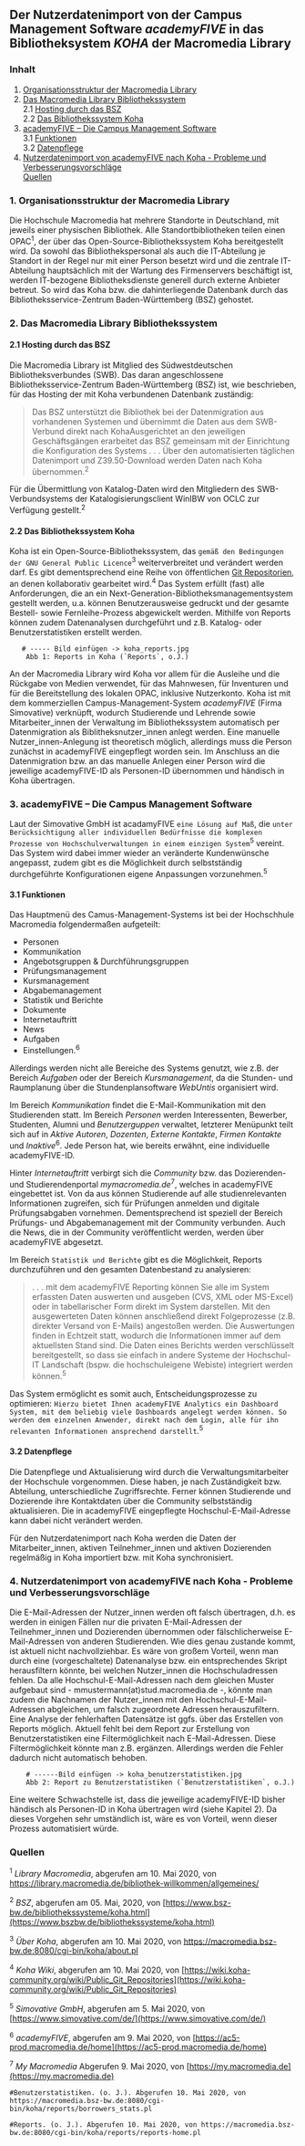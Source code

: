 
## Der Nutzerdatenimport von der Campus Management Software *academyFIVE* in das Bibliotheksystem *KOHA* der Macromedia Library

### Inhalt

1. [Organisationsstruktur der Macromedia Library](#macromedialibrary)  
2. [Das Macromedia Library Bibliothekssystem](#Bibliothekssystem)  
    2.1 [Hosting durch das BSZ](#Hosting)    
    2.2 [Das Bibliothekssystem Koha](#Koha)      
3. [academyFIVE – Die Campus Management Software](#academyFIVE)     
    3.1 [Funktionen](#Funktionen)         
    3.2 [Datenpflege](#Datenpflege)     
4. [Nutzerdatenimport von academyFIVE nach Koha - Probleme und Verbesserungsvorschläge](#Nutzerdatenimport)   
[Quellen](#Quellen) 

### 1. Organisationsstruktur der Macromedia Library <a name="macromedialibrary" /></a>

Die Hochschule Macromedia hat mehrere Standorte in Deutschland, mit jeweils einer physischen Bibliothek. Alle Standortbibliotheken teilen einen OPAC<sup>1</sup>, der über das Open-Source-Bibliothekssystem Koha bereitgestellt wird. Da sowohl das Bibliothekspersonal als auch die IT-Abteilung je Standort in der Regel nur mit einer Person besetzt wird und die zentrale IT-Abteilung hauptsächlich mit der Wartung des Firmenservers beschäftigt ist, werden IT-bezogene Bibliotheksdienste generell durch externe Anbieter betreut. So wird das Koha bzw. die dahinterliegende Datenbank durch das Bibliotheksservice-Zentrum Baden-Württemberg (BSZ) gehostet. 
  
### 2. Das Macromedia Library Bibliothekssystem <a name="Bibliothekssystem" /></a>

#### 2.1 Hosting durch das BSZ <a name="Hosting" /></a>

Die Macromedia Library ist Mitglied des Südwestdeutschen Bibliotheksverbundes (SWB). Das daran angeschlossene Bibliotheksservice-Zentrum Baden-Württemberg (BSZ) ist, wie beschrieben, für das Hosting der mit Koha verbundenen Datenbank zuständig: 

> Das BSZ unterstützt die Bibliothek bei der Datenmigration aus vorhandenen 
> Systemen und übernimmt die Daten aus dem SWB-Verbund direkt nach
> KohaAusgerichtet an den jeweiligen Geschäftsgängen erarbeitet das BSZ 
> gemeinsam mit der Einrichtung die Konfiguration des Systems . . . Über den
> automatisierten täglichen Datenimport und Z39.50-Download werden Daten nach
> Koha übernommen.<sup>2</sup>  

Für die Übermittlung von Katalog-Daten wird den Mitgliedern des SWB-Verbundsystems der Katalogisierungsclient WinIBW von OCLC zur Verfügung gestellt.<sup>2</sup>   
   
#### 2.2 Das Bibliothekssystem Koha <a name="Koha" /></a>

Koha ist ein Open-Source-Bibliothekssystem, das `gemäß den Bedingungen der GNU General Public Licence`<sup>3</sup> weiterverbreitet und verändert werden darf. Es gibt dementsprechend eine Reihe von öffentlichen [Git Repositorien](http://git.koha-community.org/gitweb/), an denen kollaborativ gearbeitet wird.<sup>4</sup> Das System erfüllt (fast) alle Anforderungen, die an ein Next-Generation-Bibliotheksmanagementsystem gestellt werden, u.a. können Benutzerausweise gedruckt und der gesamte Bestell- sowie Fernleihe-Prozess abgewickelt werden. Mithilfe von Reports können zudem Datenanalysen durchgeführt und z.B. Katalog- oder Benutzerstatistiken erstellt werden.  

       # ----- Bild einfügen -> koha_reports.jpg 
        Abb 1: Reports in Koha (`Reports`, o.J.)

An der Macromedia Library wird Koha vor allem für die Ausleihe und die Rückgabe von Medien verwendet, für das Mahnwesen, für Inventuren und für die Bereitstellung des lokalen OPAC, inklusive Nutzerkonto. Koha ist mit dem kommerziellen Campus-Management-System *academyFIVE* (Firma Simovative) verknüpft, wodurch Studierende und Lehrende sowie Mitarbeiter_innen der Verwaltung im Bibliothekssystem automatisch per Datenmigration als Biblitheksnutzer_innen anlegt werden. Eine manuelle Nutzer_innen-Anlegung ist theoretisch möglich, allerdings muss die Person zunächst in academyFIVE eingepflegt worden sein. Im Anschluss an die Datenmigration bzw. an das manuelle Anlegen einer Person wird die jeweilige academyFIVE-ID als Personen-ID übernommen und händisch in Koha übertragen.

### 3. academyFIVE – Die Campus Management Software <a name="academyFIVE" /></a>

Laut der Simovative GmbH ist acadamyFIVE `eine Lösung auf Maß`, die `unter Berücksichtigung aller individuellen Bedürfnisse die komplexen Prozesse von Hochschulverwaltungen in einem einzigen System`<sup>5</sup>  vereint.
Das System wird dabei immer wieder an veränderte Kundenwünsche angepasst, zudem gibt es die Möglichkeit durch selbstständig durchgeführte Konfigurationen eigene Anpassungen vorzunehmen.<sup>5</sup>

#### 3.1 Funktionen  <a name="Funktionen"></a>
   
Das Hauptmenü des Camus-Management-Systems ist bei der Hochschhule Macromedia folgendermaßen aufgeteilt:
- Personen
- Kommunikation
- Angebotsgruppen & Durchführungsgruppen
- Prüfungsmanagement
- Kursmanagement
- Abgabemanagement
- Statistik und Berichte
- Dokumente
- Internetauftritt
- News
- Aufgaben
- Einstellungen.<sup>6</sup>
        
Allerdings werden nicht alle Bereiche des Systems genutzt, wie z.B. der Bereich *Aufgaben* oder der Bereich *Kursmanagement*, da die Stunden- und Raumplanung über die Stundenplansoftware *WebUntis* organisiert wird.

Im Bereich *Kommunikation* findet die E-Mail-Kommunikation mit den Studierenden statt. Im Bereich *Personen* werden Interessenten, Bewerber, Studenten, Alumni und *Benutzerguppen* verwaltet, letzterer Menüpunkt teilt sich auf in *Aktive Autoren*, *Dozenten*, *Externe Kontakte*, *Firmen Kontakte* und *Inaktive*<sup>6</sup>. Jede Person hat, wie bereits erwähnt, eine individuelle academyFIVE-ID. 

Hinter *Internetauftritt* verbirgt sich die *Community* bzw. das Dozierenden- und Studierendenportal *mymacromedia.de*<sup>7</sup>, welches in academyFIVE eingebettet ist. Von da aus können Studierende auf alle studienrelevanten Informationen zugreifen, sich für Prüfungen anmelden und digitale Prüfungsabgaben vornehmen. Dementsprechend ist speziell der Bereich Prüfungs- und Abgabemanagement mit der Community verbunden. Auch die News, die in der Community veröffentlicht werden, werden über academyFIVE abgesetzt.

Im Bereich `Statistik und Berichte` gibt es die Möglichkeit, Reports durchzuführen und den gesamten Datenbestand zu analysieren:

> . . . mit dem academyFIVE Reporting können Sie alle im System erfassten Daten 
> auswerten und ausgeben (CVS, XML oder MS-Excel) oder in tabellarischer Form 
> direkt im System darstellen. Mit den ausgewerteten Daten können anschließend 
> direkt Folgeprozesse (z.B. direkter Versand von E-Mails) angestoßen werden.
> Die Auswertungen finden in Echtzeit statt, wodurch die Informationen immer auf 
> dem aktuellsten Stand sind. Die Daten eines Berichts werden verschlüsselt
> bereitgestellt, so dass  sie einfach in andere Systeme der Hochschul-IT
> Landschaft (bspw. die hochschuleigene Webiste) integriert werden können.<sup>5</sup> 

Das System ermöglicht es somit auch, Entscheidungsprozesse zu optimieren: `Hierzu bietet Ihnen academyFIVE Analytics ein Dashboard System, mit dem beliebig viele Dashboards angelegt werden können. So werden dem einzelnen Anwender, direkt nach dem Login, alle für ihn relevanten Informationen ansprechend darstellt`.<sup>5</sup> 
   
#### 3.2 Datenpflege <a name="Datenpflege" /></a>

Die Datenpflege und Aktualisierung wird durch die Verwaltungsmitarbeiter der Hochschule vorgenommen. Diese haben, je nach Zuständigkeit bzw. Abteilung, unterschiedliche Zugriffsrechte. Ferner können Studierende und Dozierende ihre Kontaktdaten über die Community selbstständig aktualisieren. Die in academyFIVE eingepflegte Hochschul-E-Mail-Adresse kann dabei nicht verändert werden.

Für den Nutzerdatenimport nach Koha werden die Daten der Mitarbeiter_innen, aktiven Teilnehmer_innen und aktiven Dozierenden regelmäßig in Koha importiert bzw. mit Koha synchronisiert.

### 4. Nutzerdatenimport von academyFIVE nach Koha - Probleme und Verbesserungsvorschläge <a name="Nutzerdatenimport" /></a>

Die E-Mail-Adressen der Nutzer_innen werden oft falsch übertragen, d.h. es werden in einigen Fällen nur die privaten E-Mail-Adressen der Teilnehmer_innen und Dozierenden übernommen oder fälschlicherweise E-Mail-Adressen von anderen Studierenden. Wie dies genau zustande kommt, ist aktuell nicht nachvollziehbar. Es wäre von großem Vorteil, wenn man durch eine (vorgeschaltete) Datenanalyse bzw. ein entsprechendes Skript herausfiltern könnte, bei welchen Nutzer_innen die Hochschuladressen fehlen. Da alle Hochschul-E-Mail-Adressen nach dem gleichen Muster aufgebaut sind - mmustermann(at)stud.macromedia.de -, könnte man zudem die Nachnamen der Nutzer_innen mit den Hochschul-E-Mail-Adressen abgleichen, um falsch zugeordnete Adressen herauszufiltern. Eine Analyse der fehlerhaften Datensätze ist ggfs. über das Erstellen von Reports möglich. Aktuell fehlt bei dem Report zur Erstellung von Benutzerstatistiken  eine Filtermöglichkeit nach E-Mail-Adressen. Diese Filtermöglichkeit könnte man z.B. ergänzen. Allerdings werden die Fehler dadurch nicht automatisch behoben.

        # ------Bild einfügen -> koha_benutzerstatistiken.jpg
        Abb 2: Report zu Benutzerstatistiken (`Benutzerstatistiken`, o.J.) 

Eine weitere Schwachstelle ist, dass die jeweilige academyFIVE-ID bisher händisch als Personen-ID in Koha übertragen wird (siehe Kapitel 2). Da dieses Vorgehen sehr umständlich ist, wäre es von Vorteil, wenn dieser Prozess automatisiert würde. 

### Quellen <a name="Quellen" /></a>

<sup>1</sup> _Library Macromedia_, abgerufen am 10. Mai 2020, von https://library.macromedia.de/bibliothek-willkommen/allgemeines/

<sup>2</sup> _BSZ_, abgerufen am 05. Mai, 2020, von [https://www.bsz-bw.de/bibliothekssysteme/koha.html](https://www.bszbw.de/bibliothekssysteme/koha.html) 

<sup>3</sup> _Über Koha_, abgerufen am 10. Mai 2020, von https://macromedia.bsz-bw.de:8080/cgi-bin/koha/about.pl

<sup>4</sup> _Koha Wiki_, abgerufen am 10. Mai 2020, von [https://wiki.koha-community.org/wiki/Public_Git_Repositories](https://wiki.koha-community.org/wiki/Public_Git_Repositories)

<sup>5</sup> _Simovative GmbH_, abgerufen am 5. Mai 2020, von [https://www.simovative.com/de/](https://www.simovative.com/de/) 

<sup>6</sup> _academyFIVE_, abgerufen am 9. Mai 2020, von [https://ac5-prod.macromedia.de/home](https://ac5-prod.macromedia.de/home)

<sup>7</sup> _My Macromedia_ Abgerufen 9. Mai 2020, von [https://my.macromedia.de](https://my.macromedia.de) 


    #Benutzerstatistiken. (o. J.). Abgerufen 10. Mai 2020, von https://macromedia.bsz-bw.de:8080/cgi-bin/koha/reports/borrowers_stats.pl

    #Reports. (o. J.). Abgerufen 10. Mai 2020, von https://macromedia.bsz-bw.de:8080/cgi-bin/koha/reports/reports-home.pl






  
